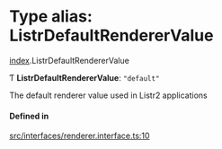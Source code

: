 # Type alias: ListrDefaultRendererValue

[index](../modules/index.md).ListrDefaultRendererValue

Ƭ **ListrDefaultRendererValue**: ``"default"``

The default renderer value used in Listr2 applications

#### Defined in

[src/interfaces/renderer.interface.ts:10](https://github.com/cenk1cenk2/listr2/blob/a554689/src/interfaces/renderer.interface.ts#L10)

